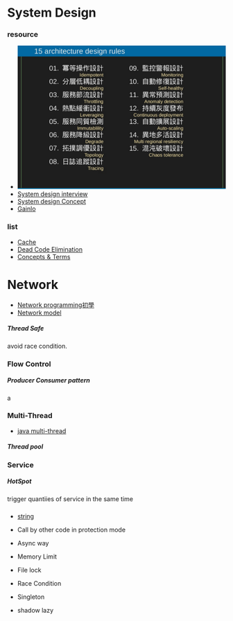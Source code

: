 # System Design

### resource
- ![](Architecture_design_rules.png)
- [System design interview](https://github.com/checkcheckzz/system-design-interview)
- [System design Concept](https://gist.github.com/vasanthk/485d1c25737e8e72759f)
- [Gainlo](http://blog.gainlo.co/)


### list
- [Cache](cache.md)
- [Dead Code Elimination](https://en.wikipedia.org/wiki/Dead_code_elimination)
- [Concepts & Terms](concept.md)



# Network 
- [Network programming初學](http://beej-zhtw-gitbook.netdpi.net/)
- [Network model](network/README.md)


##### Thread Safe
avoid race condition.




### Flow Control

##### Producer Consumer pattern
a


### Multi-Thread
- [java multi-thread](https://popcornylu.gitbooks.io/java_multithread/content/thread.html)

##### Thread pool




### Service

##### HotSpot
trigger quantiies of service in the same time

### 
- [string](string.md)

- Call by other code in protection mode
- Async way
- Memory Limit
- File lock
- Race Condition
- Singleton
- shadow
lazy




